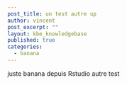 ```yaml
---
post_title: un test autre up
author: vincent
post_excerpt: ""
layout: kbe_knowledgebase
published: true
categories:
  - banana
---
```

juste banana depuis Rstudio
autre test